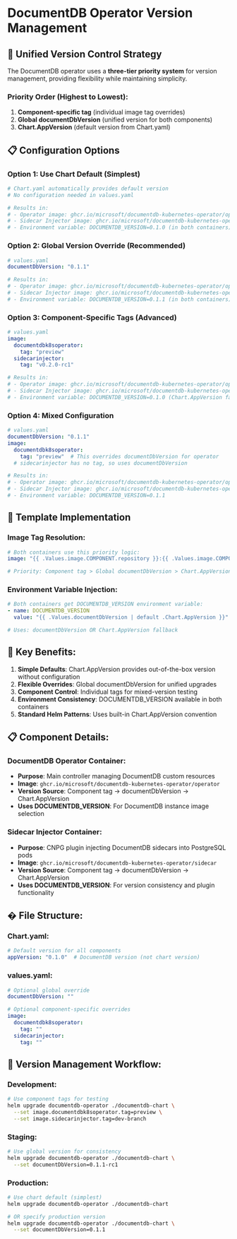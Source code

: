 # DocumentDB Operator Version Management

## 🎯 **Unified Version Control Strategy**

The DocumentDB operator uses a **three-tier priority system** for version management, providing flexibility while maintaining simplicity.

### **Priority Order (Highest to Lowest):**
1. **Component-specific tag** (individual image tag overrides)
2. **Global documentDbVersion** (unified version for both components)  
3. **Chart.AppVersion** (default version from Chart.yaml)

## 📋 **Configuration Options**

### **Option 1: Use Chart Default (Simplest)**
```yaml
# Chart.yaml automatically provides default version
# No configuration needed in values.yaml

# Results in:
# - Operator image: ghcr.io/microsoft/documentdb-kubernetes-operator/operator:0.1.0
# - Sidecar Injector image: ghcr.io/microsoft/documentdb-kubernetes-operator/sidecar:0.1.0
# - Environment variable: DOCUMENTDB_VERSION=0.1.0 (in both containers)
```

### **Option 2: Global Version Override (Recommended)**
```yaml
# values.yaml
documentDbVersion: "0.1.1"

# Results in:
# - Operator image: ghcr.io/microsoft/documentdb-kubernetes-operator/operator:0.1.1
# - Sidecar Injector image: ghcr.io/microsoft/documentdb-kubernetes-operator/sidecar:0.1.1
# - Environment variable: DOCUMENTDB_VERSION=0.1.1 (in both containers)
```

### **Option 3: Component-Specific Tags (Advanced)**
```yaml
# values.yaml
image:
  documentdbk8soperator:
    tag: "preview"
  sidecarinjector:
    tag: "v0.2.0-rc1"

# Results in:
# - Operator image: ghcr.io/microsoft/documentdb-kubernetes-operator/operator:preview
# - Sidecar Injector image: ghcr.io/microsoft/documentdb-kubernetes-operator/sidecar:v0.2.0-rc1
# - Environment variable: DOCUMENTDB_VERSION=0.1.0 (Chart.AppVersion fallback)
```

### **Option 4: Mixed Configuration**
```yaml
# values.yaml
documentDbVersion: "0.1.1"
image:
  documentdbk8soperator:
    tag: "preview"  # This overrides documentDbVersion for operator
  # sidecarinjector has no tag, so uses documentDbVersion

# Results in:
# - Operator image: ghcr.io/microsoft/documentdb-kubernetes-operator/operator:preview
# - Sidecar Injector image: ghcr.io/microsoft/documentdb-kubernetes-operator/sidecar:0.1.1
# - Environment variable: DOCUMENTDB_VERSION=0.1.1
```

## 🔧 **Template Implementation**

### **Image Tag Resolution:**
```yaml
# Both containers use this priority logic:
image: "{{ .Values.image.COMPONENT.repository }}:{{ .Values.image.COMPONENT.tag | default .Values.documentDbVersion | default .Chart.AppVersion }}"

# Priority: Component tag > Global documentDbVersion > Chart.AppVersion
```

### **Environment Variable Injection:**
```yaml
# Both containers get DOCUMENTDB_VERSION environment variable:
- name: DOCUMENTDB_VERSION
  value: "{{ .Values.documentDbVersion | default .Chart.AppVersion }}"

# Uses: documentDbVersion OR Chart.AppVersion fallback
```

## 🚀 **Key Benefits:**

1. **Simple Defaults**: Chart.AppVersion provides out-of-the-box version without configuration
2. **Flexible Overrides**: Global documentDbVersion for unified upgrades
3. **Component Control**: Individual tags for mixed-version testing
4. **Environment Consistency**: DOCUMENTDB_VERSION available in both containers
5. **Standard Helm Patterns**: Uses built-in Chart.AppVersion convention

## 📋 **Component Details:**

### **DocumentDB Operator Container:**
- **Purpose**: Main controller managing DocumentDB custom resources
- **Image**: `ghcr.io/microsoft/documentdb-kubernetes-operator/operator`
- **Version Source**: Component tag → documentDbVersion → Chart.AppVersion
- **Uses DOCUMENTDB_VERSION**: For DocumentDB instance image selection

### **Sidecar Injector Container:**
- **Purpose**: CNPG plugin injecting DocumentDB sidecars into PostgreSQL pods  
- **Image**: `ghcr.io/microsoft/documentdb-kubernetes-operator/sidecar`
- **Version Source**: Component tag → documentDbVersion → Chart.AppVersion
- **Uses DOCUMENTDB_VERSION**: For version consistency and plugin functionality

## � **File Structure:**

### **Chart.yaml:**
```yaml
# Default version for all components
appVersion: "0.1.0"  # DocumentDB version (not chart version)
```

### **values.yaml:**
```yaml
# Optional global override
documentDbVersion: ""

# Optional component-specific overrides  
image:
  documentdbk8soperator:
    tag: ""
  sidecarinjector:
    tag: ""
```

## 🔧 **Version Management Workflow:**

### **Development:**
```bash
# Use component tags for testing
helm upgrade documentdb-operator ./documentdb-chart \
  --set image.documentdbk8soperator.tag=preview \
  --set image.sidecarinjector.tag=dev-branch
```

### **Staging:**
```bash
# Use global version for consistency
helm upgrade documentdb-operator ./documentdb-chart \
  --set documentDbVersion=0.1.1-rc1
```

### **Production:**
```bash
# Use chart default (simplest)
helm upgrade documentdb-operator ./documentdb-chart

# OR specify production version
helm upgrade documentdb-operator ./documentdb-chart \
  --set documentDbVersion=0.1.1
```